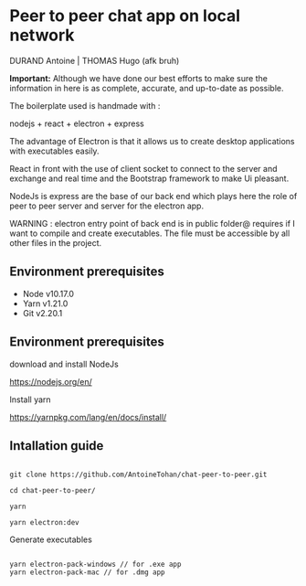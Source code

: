 # Peer to peer chat app on local network

DURAND Antoine | THOMAS Hugo (afk bruh)

**Important:** Although we have done our best efforts to make sure the information in here is as complete, accurate, and up-to-date as possible.

The boilerplate used is handmade with :

nodejs + react + electron + express

The advantage of Electron is that it allows us to create desktop applications with executables easily.

React in front with the use of client socket to connect to the server and exchange and real time and the Bootstrap framework to make Ui pleasant.

NodeJs is express are the base of our back end which plays here the role of peer to peer server and server for the electron app.

WARNING : electron entry point of back end is in public folder@ requires if I want to compile and create executables. The file must be accessible by all other files in the project.

## Environment prerequisites

- Node v10.17.0
- Yarn v1.21.0
- Git v2.20.1

## Environment prerequisites

download and install NodeJs

https://nodejs.org/en/

Install yarn

https://yarnpkg.com/lang/en/docs/install/

## Intallation guide

```

git clone https://github.com/AntoineTohan/chat-peer-to-peer.git

cd chat-peer-to-peer/

yarn

yarn electron:dev

```

Generate executables

```

yarn electron-pack-windows // for .exe app
yarn electron-pack-mac // for .dmg app
```
